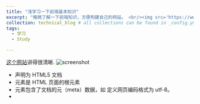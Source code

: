```yaml
---
title: "浅学习一下前端基本知识"
excerpt: "略微了解一下前端知识，方便构建自己的网站。 <br/><img src='https://www.runoob.com/wp-content/uploads/2013/06/02A7DD95-22B4-4FB9-B994-DDB5393F7F03.jpg'>"
collection: technical_blog # all collections can be found in _config.yml -> collections
tags:
  - 学习
  - Study

---
```

[这个网站](https://www.runoob.com/html/html-intro.html)讲得很清晰.
![screenshot](https://www.runoob.com/wp-content/uploads/2013/06/02A7DD95-22B4-4FB9-B994-DDB5393F7F03.jpg)
- <!DOCTYPE html> 声明为 HTML5 文档
- <html> 元素是 HTML 页面的根元素
- <head> 元素包含了文档的元（meta）数据，如 <meta charset="utf-8"> 定义网页编码格式为 utf-8。
- <title> 元素描述了文档的标题
- <body> 元素包含了可见的页面内容
- <h1> 元素定义一个大标题
- <p> 元素定义一个段落

## 前端开发
- HTML（结构）：超文本标记语言（Hyper Text Markup Language），决定网页的结构和内容
- CSS（表现）：层叠样式表（Cascading Style Sheets），设定网页的表现样式
- JavaScript（行为）：是一种弱类型脚本语言，其源代码不需经过编译，而是由浏览器解释运行，用于控制网页的行为
